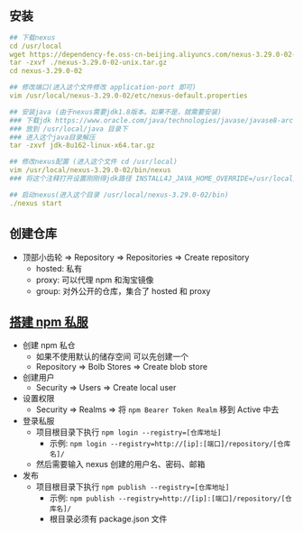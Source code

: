 ## 安装

```yml
## 下载nexus
cd /usr/local
wget https://dependency-fe.oss-cn-beijing.aliyuncs.com/nexus-3.29.0-02-unix.tar.gz
tar -zxvf ./nexus-3.29.0-02-unix.tar.gz
cd nexus-3.29.0-02

## 修改端口(进入这个文件修改 application-port 即可)
vim /usr/local/nexus-3.29.0-02/etc/nexus-default.properties

## 安装java (由于nexus需要jdk1.8版本。如果不是，就需要安装)
### 下载jdk https://www.oracle.com/java/technologies/javase/javase8-archive-downloads.html
### 放到 /usr/local/java 目录下
### 进入这个java目录解压
tar -zxvf jdk-8u162-linux-x64.tar.gz

## 修改nexus配置 (进入这个文件 cd /usr/local)
vim /usr/local/nexus-3.29.0-02/bin/nexus
### 将这个注释打开设置刚刚得jdk路径 INSTALL4J_JAVA_HOME_OVERRIDE=/usr/local/java/jdk1.8.0_162

## 启动nexus(进入这个目录 /usr/local/nexus-3.29.0-02/bin)
./nexus start
```

## 创建仓库

- 顶部小齿轮 => Repository => Repositories => Create repository
  - hosted: 私有
  - proxy: 可以代理 npm 和淘宝镜像
  - group: 对外公开的仓库，集合了 hosted 和 proxy

## [搭建 npm 私服](https://www.cnblogs.com/niejunchan/p/14990360.html)

- 创建 npm 私仓
  - 如果不使用默认的储存空间 可以先创建一个
  - Repository => Bolb Stores => Create blob store
- 创建用户
  - Security => Users => Create local user
- 设置权限
  - Security => Realms => 将 `npm Bearer Token Realm` 移到 Active 中去
- 登录私服
  - 项目根目录下执行 `npm login --registry=[仓库地址]`
    - 示例: `npm login --registry=http://[ip]:[端口]/repository/[仓库名]/`
  - 然后需要输入 nexus 创建的用户名、密码、邮箱
- 发布
  - 项目根目录下执行 `npm publish --registry=[仓库地址]`
    - 示例: `npm publish --registry=http://[ip]:[端口]/repository/[仓库名]/`
    - 根目录必须有 package.json 文件
